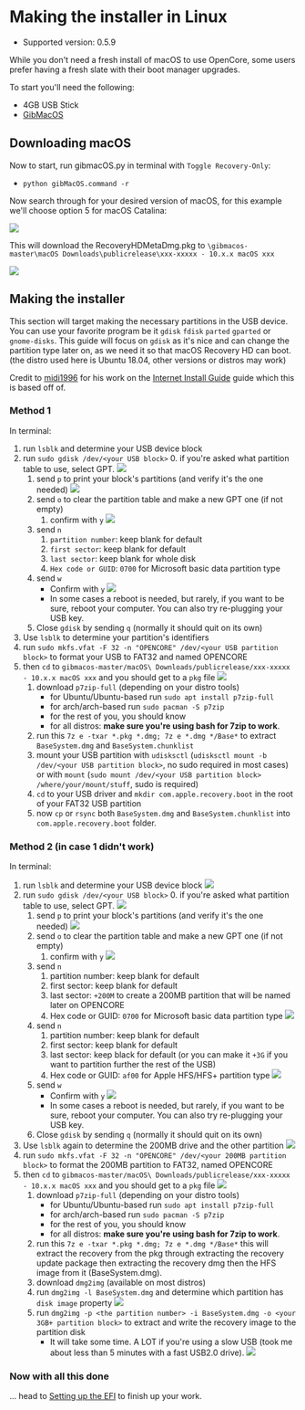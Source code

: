 # Making the installer in Linux

* Supported version: 0.5.9

While you don't need a fresh install of macOS to use OpenCore, some users prefer having a fresh slate with their boot manager upgrades.

To start you'll need the following:

* 4GB USB Stick
* [GibMacOS](https://github.com/corpnewt/gibMacOS)

## Downloading macOS

Now to start, run gibmacOS.py in terminal with `Toggle Recovery-Only`:

* `python gibMacOS.command -r`

Now search through for your desired version of macOS, for this example we'll choose option 5 for macOS Catalina:

![](../images/installer-guide/linux-install-md/1-gib.png)

This will download the RecoveryHDMetaDmg.pkg to `\gibmacos-master\macOS Downloads\publicrelease\xxx-xxxxx - 10.x.x macOS xxx`

![](../images/installer-guide/linux-install-md/3-gib-finished.png)

## Making the installer

This section will target making the necessary partitions in the USB device. You can use your favorite program be it `gdisk` `fdisk` `parted` `gparted` or `gnome-disks`. This guide will focus on `gdisk` as it's nice and can change the partition type later on, as we need it so that macOS Recovery HD can boot. (the distro used here is Ubuntu 18.04, other versions or distros may work)

Credit to [midi1996](https://github.com/midi1996) for his work on the [Internet Install Guide](https://midi1996.github.io/hackintosh-internet-install-gitbook/) guide which this is based off of.

### Method 1

In terminal:

1. run `lsblk` and determine your USB device block
2. run `sudo gdisk /dev/<your USB block>`
   0. if you're asked what partition table to use, select GPT.
      ![](../images/installer-guide/linux-install-md/unknown-5.png)
   1. send `p` to print your block's partitions \(and verify it's the one needed\)
      ![](../images/installer-guide/linux-install-md/unknown-6.png)
   2. send `o` to clear the partition table and make a new GPT one (if not empty)
      1. confirm with `y`
         ![](../images/installer-guide/linux-install-md/unknown-8.png)
   3. send `n`
      1. `partition number`: keep blank for default
      2. `first sector`: keep blank for default
      3. `last sector`: keep blank for whole disk
      4. `Hex code or GUID`: `0700` for Microsoft basic data partition type
   4. send `w`
      * Confirm with `y`
      ![](../images/installer-guide/linux-install-md/unknown-9.png)
      * In some cases a reboot is needed, but rarely, if you want to be sure, reboot your computer. You can also try re-plugging your USB key.
   5. Close `gdisk` by sending `q` (normally it should quit on its own)
3. Use `lsblk` to determine your partition's identifiers
4. run `sudo mkfs.vfat -F 32 -n "OPENCORE" /dev/<your USB partition block>` to format your USB to FAT32 and named OPENCORE
5. then `cd` to `gibmacos-master/macOS\ Downloads/publicrelease/xxx-xxxxx - 10.x.x macOS xxx` and you should get to a `pkg` file
   ![](../images/installer-guide/linux-install-md/unknown-10.png)
   1. download `p7zip-full` \(depending on your distro tools\)
      * for Ubuntu/Ubuntu-based run `sudo apt install p7zip-full`
      * for arch/arch-based run `sudo pacman -S p7zip`
      * for the rest of you, you should know
      * for all distros: **make sure you're using bash for 7zip to work**.
   2. run this `7z e -txar *.pkg *.dmg; 7z e *.dmg */Base*` to extract `BaseSystem.dmg` and `BaseSystem.chunklist`
   3. mount your USB partition with `udisksctl` (`udisksctl mount -b /dev/<your USB partition block>`, no sudo required in most cases) or with `mount` (`sudo mount /dev/<your USB partition block> /where/your/mount/stuff`, sudo is required)
   4. `cd` to your USB driver and `mkdir com.apple.recovery.boot` in the root of your FAT32 USB partition
   5. now `cp` or `rsync` both `BaseSystem.dmg` and `BaseSystem.chunklist` into `com.apple.recovery.boot` folder.

### Method 2 (in case 1 didn't work)

In terminal:

1. run `lsblk` and determine your USB device block
   ![](../images/installer-guide/linux-install-md/unknown-11.png)
2. run `sudo gdisk /dev/<your USB block>`
   0. if you're asked what partition table to use, select GPT.
      ![](../images/installer-guide/linux-install-md/unknown-12.png)
   1. send `p` to print your block's partitions \(and verify it's the one needed\)
      ![](../images/installer-guide/linux-install-md/unknown-13.png)
   2. send `o` to clear the partition table and make a new GPT one (if not empty)
      1. confirm with `y`
         ![](../images/installer-guide/linux-install-md/unknown-14.png)
   3. send `n`
      1. partition number: keep blank for default
      2. first sector: keep blank for default
      3. last sector: `+200M` to create a 200MB partition that will be named later on OPENCORE
      4. Hex code or GUID: `0700` for Microsoft basic data partition type
      ![](../images/installer-guide/linux-install-md/unknown-15.png)
   4. send `n`
      1. partition number: keep blank for default
      2. first sector: keep blank for default
      3. last sector: keep black for default \(or you can make it `+3G` if you want to partition further the rest of the USB\)
      4. Hex code or GUID: `af00` for Apple HFS/HFS+ partition type
      ![](../images/installer-guide/linux-install-md/unknown-16.png)
   5. send `w`
      * Confirm with `y`
      ![](../images/installer-guide/linux-install-md/unknown-17.png)
      * In some cases a reboot is needed, but rarely, if you want to be sure, reboot your computer. You can also try re-plugging your USB key.
   6. Close `gdisk` by sending `q` (normally it should quit on its own)
3. Use `lsblk` again to determine the 200MB drive and the other partition
   ![](../images/installer-guide/linux-install-md/unknown-18.png)
4. run `sudo mkfs.vfat -F 32 -n "OPENCORE" /dev/<your 200MB partition block>` to format the 200MB partition to FAT32, named OPENCORE
5. then `cd` to `gibmacos-master/macOS\ Downloads/publicrelease/xxx-xxxxx - 10.x.x macOS xxx` and you should get to a `pkg` file
   ![](../images/installer-guide/linux-install-md/unknown-19.png)
   1. download `p7zip-full` \(depending on your distro tools\)
      * for Ubuntu/Ubuntu-based run `sudo apt install p7zip-full`
      * for arch/arch-based run `sudo pacman -S p7zip`
      * for the rest of you, you should know
      * for all distros: **make sure you're using bash for 7zip to work**.
   2. run this `7z e -txar *.pkg *.dmg; 7z e *.dmg */Base*` this will extract the recovery from the pkg through extracting the recovery update package then extracting the recovery dmg then the HFS image from it (BaseSystem.dmg).
   3. download `dmg2img` (available on most distros)
   4. run `dmg2img -l BaseSystem.dmg` and determine which partition has `disk image` property
      ![](../images/installer-guide/linux-install-md/unknown-20.png)
   5. run `dmg2img -p <the partition number> -i BaseSystem.dmg -o <your 3GB+ partition block>` to extract and write the recovery image to the partition disk
      * It will take some time. A LOT if you're using a slow USB (took me about less than 5 minutes with a fast USB2.0 drive).
      ![](../images/installer-guide/linux-install-md/unknown-21.png)

### Now with all this done

... head to [Setting up the EFI](/installer-guide/opencore-efi.md) to finish up your work.
